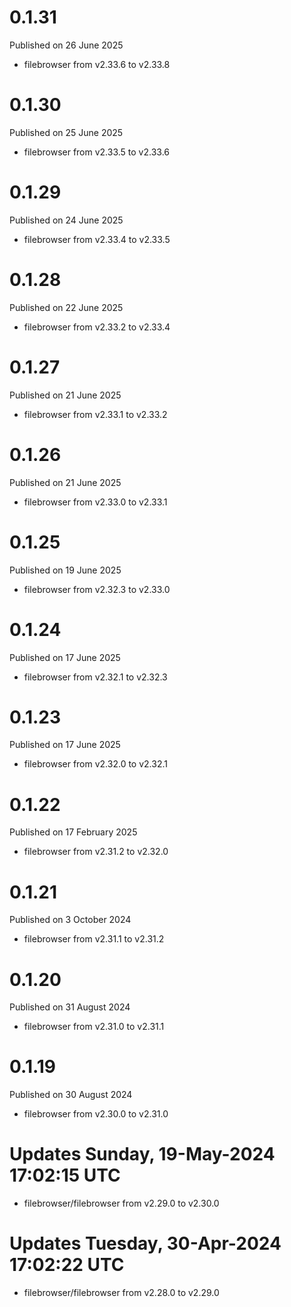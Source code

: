 # 0.1.31

Published on 26 June 2025

- filebrowser from v2.33.6 to v2.33.8

# 0.1.30

Published on 25 June 2025

- filebrowser from v2.33.5 to v2.33.6

# 0.1.29

Published on 24 June 2025

- filebrowser from v2.33.4 to v2.33.5

# 0.1.28

Published on 22 June 2025

- filebrowser from v2.33.2 to v2.33.4

# 0.1.27

Published on 21 June 2025

- filebrowser from v2.33.1 to v2.33.2

# 0.1.26

Published on 21 June 2025

- filebrowser from v2.33.0 to v2.33.1

# 0.1.25

Published on 19 June 2025

- filebrowser from v2.32.3 to v2.33.0

# 0.1.24

Published on 17 June 2025

- filebrowser from v2.32.1 to v2.32.3

# 0.1.23

Published on 17 June 2025

- filebrowser from v2.32.0 to v2.32.1

# 0.1.22

Published on 17 February 2025

- filebrowser from v2.31.2 to v2.32.0

# 0.1.21

Published on 3 October 2024

- filebrowser from v2.31.1 to v2.31.2

# 0.1.20

Published on 31 August 2024

- filebrowser from v2.31.0 to v2.31.1

# 0.1.19

Published on 30 August 2024

- filebrowser from v2.30.0 to v2.31.0

# Updates Sunday, 19-May-2024 17:02:15 UTC
- filebrowser/filebrowser from v2.29.0 to v2.30.0

# Updates Tuesday, 30-Apr-2024 17:02:22 UTC
- filebrowser/filebrowser from v2.28.0 to v2.29.0

